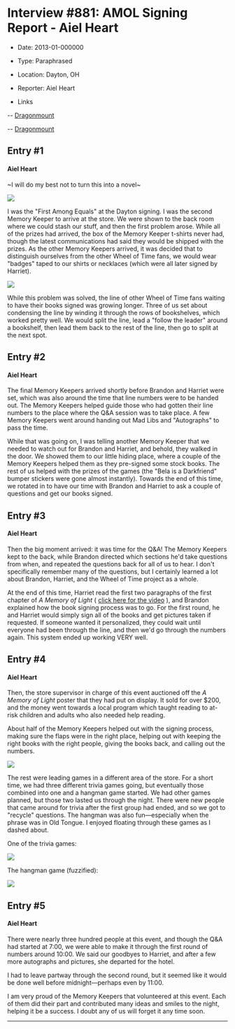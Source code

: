 # Interview #881: AMOL Signing Report - Aiel Heart

- Date: 2013-01-000000

- Type: Paraphrased

- Location: Dayton, OH

- Reporter: Aiel Heart

- Links

-- [Dragonmount](http://www.dragonmount.com/index.php/News/amol/dayton-signing-report-r505)

-- [Dragonmount](http://www.dragonmount.com/forums/topic/78522-dayton-signing-report/)


## Entry #1

#### Aiel Heart

~I will do my best not to turn this into a novel~

![](http://www.dragonmount.com/forums/uploads/2f76ecd7b94c61f163408ed5459ecbcb.jpg)

I was the "First Among Equals" at the Dayton signing. I was the second Memory Keeper to arrive at the store. We were shown to the back room where we could stash our stuff, and then the first problem arose. While all of the prizes had arrived, the box of the Memory Keeper t-shirts never had, though the latest communications had said they would be shipped with the prizes. As the other Memory Keepers arrived, it was decided that to distinguish ourselves from the other Wheel of Time fans, we would wear "badges" taped to our shirts or necklaces (which were all later signed by Harriet).

![](https://sphotos-a.xx.fbcdn.net/hphotos-snc6/735242_10200205716136394_1828107451_n.jpg)

While this problem was solved, the line of other Wheel of Time fans waiting to have their books signed was growing longer. Three of us set about condensing the line by winding it through the rows of bookshelves, which worked pretty well. We would split the line, lead a "follow the leader" around a bookshelf, then lead them back to the rest of the line, then go to split at the next spot.

## Entry #2

#### Aiel Heart

The final Memory Keepers arrived shortly before Brandon and Harriet were set, which was also around the time that line numbers were to be handed out. The Memory Keepers helped guide those who had gotten their line numbers to the place where the Q&A session was to take place. A few Memory Keepers went around handing out Mad Libs and "Autographs" to pass the time.

While that was going on, I was telling another Memory Keeper that we needed to watch out for Brandon and Harriet, and behold, they walked in the door. We showed them to our little hiding place, where a couple of the Memory Keepers helped them as they pre-signed some stock books. The rest of us helped with the prizes of the games (the "Bela is a Darkfriend" bumper stickers were gone almost instantly). Towards the end of this time, we rotated in to have our time with Brandon and Harriet to ask a couple of questions and get our books signed.

## Entry #3

#### Aiel Heart

Then the big moment arrived: it was time for the Q&A! The Memory Keepers kept to the back, while Brandon directed which sections he'd take questions from when, and repeated the questions back for all of us to hear. I don't specifically remember many of the questions, but I certainly learned a lot about Brandon, Harriet, and the Wheel of Time project as a whole.

At the end of this time, Harriet read the first two paragraphs of the first chapter of
*A Memory of Light*
(
[click here for the video](http://www.youtube.com/watch?v=7gTT3tLGYlI)
), and Brandon explained how the book signing process was to go. For the first round, he and Harriet would simply sign all of the books and get pictures taken if requested. If someone wanted it personalized, they could wait until everyone had been through the line, and then we'd go through the numbers again. This system ended up working VERY well.

## Entry #4

#### Aiel Heart

Then, the store supervisor in charge of this event auctioned off the
*A Memory of Light*
poster that they had put on display. It sold for over $200, and the money went towards a local program which taught reading to at-risk children and adults who also needed help reading.

About half of the Memory Keepers helped out with the signing process, making sure the flaps were in the right place, helping out with keeping the right books with the right people, giving the books back, and calling out the numbers.

![](https://sphotos-b.xx.fbcdn.net/hphotos-ash4/481309_10200205682095543_562636706_n.jpg)

The rest were leading games in a different area of the store. For a short time, we had three different trivia games going, but eventually those combined into one and a hangman game started. We had other games planned, but those two lasted us through the night. There were new people that came around for trivia after the first group had ended, and so we got to "recycle" questions. The hangman was also fun—especially when the phrase was in Old Tongue. I enjoyed floating through these games as I dashed about.

One of the trivia games:

![](https://sphotos-a.xx.fbcdn.net/hphotos-prn1/543947_10200205681135519_338033173_n.jpg)

The hangman game (fuzzified):

![](https://sphotos-a.xx.fbcdn.net/hphotos-ash4/299515_10200205684415601_1905902584_n.jpg)

## Entry #5

#### Aiel Heart

There were nearly three hundred people at this event, and though the Q&A had started at 7:00, we were able to make it through the first round of numbers around 10:00. We said our goodbyes to Harriet, and after a few more autographs and pictures, she departed for the hotel.

I had to leave partway through the second round, but it seemed like it would be done well before midnight—perhaps even by 11:00.

I am very proud of the Memory Keepers that volunteered at this event. Each of them did their part and contributed many ideas and smiles to the night, helping it be a success. I doubt any of us will forget it any time soon.


---

